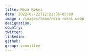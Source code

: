 ```yaml
---
title: Reza Rokni
date: 2022-02-22T12:21:06-05:00
image : /images/team/reza-rokni.webp
designation: 
country: 
twitter: 
linkedin: 
github: 
group: committee
---
```

